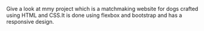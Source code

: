 Give a look at mmy project which is a matchmaking website for dogs crafted using HTML and CSS.It is done using flexbox and bootstrap and has a responsive design.

